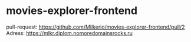 # movies-explorer-frontend

pull-request: https://github.com/Milkerio/movies-explorer-frontend/pull/2
Adress: https://mlkr.diplom.nomoredomainsrocks.ru